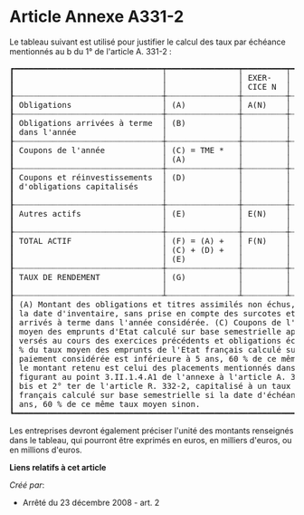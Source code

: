 # Article Annexe A331-2

Le tableau suivant est utilisé pour justifier le calcul des taux par échéance mentionnés au b du 1° de l'article A. 331-2 :

<pre>
┏━━━━━━━━━━━━━━━━━━━━━━━━━━━━━━━┯━━━━━━━━━━━━━━━┯━━━━━━━━━┯━━━━━━━━━━━━━┯━━━━━━━━━━━━━━━━━━━━━━━━━┯━━━━━━━━━━━━━━━━━━━━━━━━━┓
┃                               │               │ EXER-   │ N +1        │ k = N + i pour i = 2,   │ k = N + i pour i > 5    ┃
┃                               │               │ CICE N  │             │ 3, 4 et 5               │                         ┃
┠┈┈┈┈┈┈┈┈┈┈┈┈┈┈┈┈┈┈┈┈┈┈┈┈┈┈┈┈┈┈┈┼┈┈┈┈┈┈┈┈┈┈┈┈┈┈┈┼┈┈┈┈┈┈┈┈┈┼┈┈┈┈┈┈┈┈┈┈┈┈┈┼┈┈┈┈┈┈┈┈┈┈┈┈┈┈┈┈┈┈┈┈┈┈┈┈┈┼┈┈┈┈┈┈┈┈┈┈┈┈┈┈┈┈┈┈┈┈┈┈┈┈┈┨
┃ Obligations                   │ (A)           │ A(N)    │ A(N + 1)    │ A(k)                    │ A(k)                    ┃
┠┈┈┈┈┈┈┈┈┈┈┈┈┈┈┈┈┈┈┈┈┈┈┈┈┈┈┈┈┈┈┈┼┈┈┈┈┈┈┈┈┈┈┈┈┈┈┈┼┈┈┈┈┈┈┈┈┈┼┈┈┈┈┈┈┈┈┈┈┈┈┈┼┈┈┈┈┈┈┈┈┈┈┈┈┈┈┈┈┈┈┈┈┈┈┈┈┈┼┈┈┈┈┈┈┈┈┈┈┈┈┈┈┈┈┈┈┈┈┈┈┈┈┈┨
┃ Obligations arrivées à terme  │ (B)           │         │ A(N) - A(N  │ B(k) = A(k - 1) - A(k)  │ B(k) = A(k - 1) - A(k)  ┃
┃ dans l'année                  │               │         │ + 1)        │                         │                         ┃
┠┈┈┈┈┈┈┈┈┈┈┈┈┈┈┈┈┈┈┈┈┈┈┈┈┈┈┈┈┈┈┈┼┈┈┈┈┈┈┈┈┈┈┈┈┈┈┈┼┈┈┈┈┈┈┈┈┈┼┈┈┈┈┈┈┈┈┈┈┈┈┈┼┈┈┈┈┈┈┈┈┈┈┈┈┈┈┈┈┈┈┈┈┈┈┈┈┈┼┈┈┈┈┈┈┈┈┈┈┈┈┈┈┈┈┈┈┈┈┈┈┈┈┈┨
┃ Coupons de l'année            │ (C) = TME *   │         │ A(N + 1) *  │ C(k) = A(k) * TME       │ C(k) = A(k) * TME       ┃
┃                               │ (A)           │         │ TME         │                         │                         ┃
┠┈┈┈┈┈┈┈┈┈┈┈┈┈┈┈┈┈┈┈┈┈┈┈┈┈┈┈┈┈┈┈┼┈┈┈┈┈┈┈┈┈┈┈┈┈┈┈┼┈┈┈┈┈┈┈┈┈┼┈┈┈┈┈┈┈┈┈┈┈┈┈┼┈┈┈┈┈┈┈┈┈┈┈┈┈┈┈┈┈┈┈┈┈┈┈┈┈┼┈┈┈┈┈┈┈┈┈┈┈┈┈┈┈┈┈┈┈┈┈┈┈┈┈┨
┃ Coupons et réinvestissements  │ (D)           │         │ B(N + 1)*(1 │ D(k) = [B(k) + C(k - 1) │ D(k) = [B(k) + C(k - 1) ┃
┃ d'obligations capitalisés     │               │         │ + 75 %*TME) │ + D(k - 1)] * (1+75     │ + D(k - 1)] * (1 + 60   ┃
┃                               │               │         │             │ %*TME)                  │ %*TME)                  ┃
┠┈┈┈┈┈┈┈┈┈┈┈┈┈┈┈┈┈┈┈┈┈┈┈┈┈┈┈┈┈┈┈┼┈┈┈┈┈┈┈┈┈┈┈┈┈┈┈┼┈┈┈┈┈┈┈┈┈┼┈┈┈┈┈┈┈┈┈┈┈┈┈┼┈┈┈┈┈┈┈┈┈┈┈┈┈┈┈┈┈┈┈┈┈┈┈┈┈┼┈┈┈┈┈┈┈┈┈┈┈┈┈┈┈┈┈┈┈┈┈┈┈┈┈┨
┃ Autres actifs                 │ (E)           │ E(N)    │ E(N) * (1 + │ E(k) = E(k - 1) * (1 +  │ E(k) = E(k - 1) * (1 +  ┃
┃                               │               │         │ 75% * TME)  │ 75% * TME)              │ 60 % * TME)             ┃
┠┈┈┈┈┈┈┈┈┈┈┈┈┈┈┈┈┈┈┈┈┈┈┈┈┈┈┈┈┈┈┈┼┈┈┈┈┈┈┈┈┈┈┈┈┈┈┈┼┈┈┈┈┈┈┈┈┈┼┈┈┈┈┈┈┈┈┈┈┈┈┈┼┈┈┈┈┈┈┈┈┈┈┈┈┈┈┈┈┈┈┈┈┈┈┈┈┈┼┈┈┈┈┈┈┈┈┈┈┈┈┈┈┈┈┈┈┈┈┈┈┈┈┈┨
┃ TOTAL ACTIF                   │ (F) = (A) +   │ F(N)    │ F(k) F(N)   │ F(N + 1)                │ F(k)                    ┃
┃                               │ (C) + (D) +   │         │             │                         │                         ┃
┃                               │ (E)           │         │             │                         │                         ┃
┠┈┈┈┈┈┈┈┈┈┈┈┈┈┈┈┈┈┈┈┈┈┈┈┈┈┈┈┈┈┈┈┼┈┈┈┈┈┈┈┈┈┈┈┈┈┈┈┼┈┈┈┈┈┈┈┈┈┼┈┈┈┈┈┈┈┈┈┈┈┈┈┼┈┈┈┈┈┈┈┈┈┈┈┈┈┈┈┈┈┈┈┈┈┈┈┈┈┼┈┈┈┈┈┈┈┈┈┈┈┈┈┈┈┈┈┈┈┈┈┈┈┈┈┨
┃ TAUX DE RENDEMENT             │ (G)           │         │ F(N + 1)/   │ F(k)/F(k - 1) - 1       │ F(k)/F(k - 1) - 1       ┃
┃                               │               │         │ F(N) - 1    │                         │                         ┃
┠┈┈┈┈┈┈┈┈┈┈┈┈┈┈┈┈┈┈┈┈┈┈┈┈┈┈┈┈┈┈┈┴┈┈┈┈┈┈┈┈┈┈┈┈┈┈┈┴┈┈┈┈┈┈┈┈┈┴┈┈┈┈┈┈┈┈┈┈┈┈┈┴┈┈┈┈┈┈┈┈┈┈┈┈┈┈┈┈┈┈┈┈┈┈┈┈┈┴┈┈┈┈┈┈┈┈┈┈┈┈┈┈┈┈┈┈┈┈┈┈┈┈┈┨
┃ (A) Montant des obligations et titres assimilés non échus, net des provisions pour dépréciation durable à                 ┃
┃ la date d'inventaire, sans prise en compte des surcotes et décotes. (B) Obligations et titres assimilés                   ┃
┃ arrivés à terme dans l'année considérée. (C) Coupons de l'année considérée, déterminés sur la base du taux                ┃
┃ moyen des emprunts d'Etat calculé sur base semestrielle appliqué au montant des obligations. (D) Coupons                  ┃
┃ versés au cours des exercices précédents et obligations échues réinvestis, capitalisés à un taux égal à 75                ┃
┃ % du taux moyen des emprunts de l'Etat français calculé sur base semestrielle si la date d'échéance de                    ┃
┃ paiement considérée est inférieure à 5 ans, 60 % de ce même taux moyen sinon. (E) Pour les autres actifs,                 ┃
┃ le montant retenu est celui des placements mentionnés dans les tableaux a, b, et d à h de l'état détaillé                 ┃
┃ figurant au point 3.II.1.4.A1 de l'annexe à l'article A. 344-3, autres que ceux mentionnés aux 1°, 2°, 2°                 ┃
┃ bis et 2° ter de l'article R. 332-2, capitalisé à un taux égal à 75 % du taux moyen des emprunts de l'Etat                ┃
┃ français calculé sur base semestrielle si la date d'échéance de paiement considérée est inférieure à 5                    ┃
┃ ans, 60 % de ce même taux moyen sinon.                                                                                    ┃
┗━━━━━━━━━━━━━━━━━━━━━━━━━━━━━━━━━━━━━━━━━━━━━━━━━━━━━━━━━━━━━━━━━━━━━━━━━━━━━━━━━━━━━━━━━━━━━━━━━━━━━━━━━━━━━━━━━━━━━━━━━━━┛
</pre>


Les entreprises devront également préciser l'unité des montants renseignés dans le tableau, qui pourront être exprimés en
euros, en milliers d'euros, ou en millions d'euros.

**Liens relatifs à cet article**

_Créé par_:

  - Arrêté du 23 décembre 2008 - art. 2
